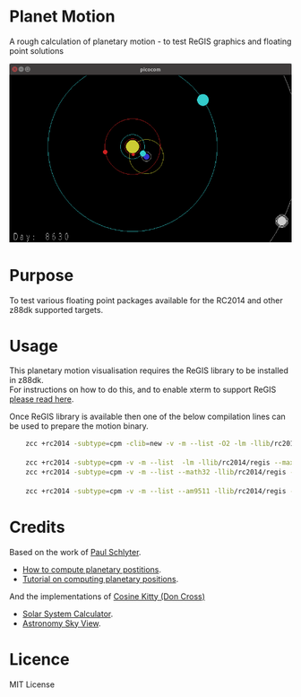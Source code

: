 # Planet Motion

A rough calculation of planetary motion - to test ReGIS graphics and floating point solutions

[![Geocentric Planetary Motion](https://github.com/feilipu/planet-motion/blob/master/doc/planets.png)](https://youtu.be/6jvx__AgN_k "Planetary Motion using ReGIS RC2014 and APU Module.")

# Purpose

To test various floating point packages available for the RC2014 and other z88dk supported targets.

# Usage

This planetary motion visualisation requires the ReGIS library to be installed in z88dk.<br>
For instructions on how to do this, and to enable xterm to support ReGIS [please read here](https://github.com/feilipu/z88dk-libraries/tree/master/regis).

Once ReGIS library is available then one of the below compilation lines can be used to prepare the motion binary.

```sh
    zcc +rc2014 -subtype=cpm -clib=new -v -m --list -O2 -lm -llib/rc2014/regis @planet_motion.lst -o motionnew_cpm -create-app

    zcc +rc2014 -subtype=cpm -v -m --list  -lm -llib/rc2014/regis --max-allocs-per-node100000 @planet_motion.lst -o motion48_cpm -create-app
    zcc +rc2014 -subtype=cpm -v -m --list --math32 -llib/rc2014/regis --max-allocs-per-node100000 @planet_motion.lst -o motion32_cpm -create-app

    zcc +rc2014 -subtype=cpm -v -m --list --am9511 -llib/rc2014/regis --max-allocs-per-node100000 @planet_motion.lst -o motionapu_cpm -create-app
```

# Credits

Based on the work of [Paul Schlyter](http://www.stjarnhimlen.se/english.php).

 - [How to compute planetary postitions](http://www.stjarnhimlen.se/comp/ppcomp.html).
 - [Tutorial on computing planetary positions](http://www.stjarnhimlen.se/comp/tutorial.html).

And the implementations of [Cosine Kitty (Don Cross)](http://cosinekitty.com/)

 - [Solar System Calculator](https://cosinekitty.com/solar_system.html).
 - [Astronomy Sky View](http://cosinekitty.com/sky_view.html).

# Licence

MIT License

